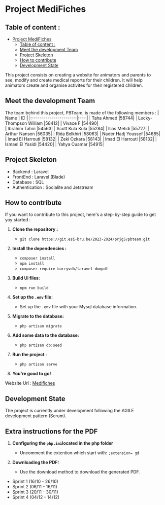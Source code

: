 # Project MediFiches

## Table of content :
- [Project MediFiches](#project-medifiches)
  - [Table of content :](#table-of-content-)
  - [Meet the development Team](#meet-the-development-team)
  - [Project Skeleton](#project-skeleton)
  - [How to contribute](#how-to-contribute)
  - [Development State](#development-state)


This project consists on creating a website for animators and parents to see, modify and create medical reports for their children. It will help animators create and organise activites for their registered children.


## Meet the development Team

The team behind this project, PBTeam, is made of the following members :
|       Name             |  ID |
|:----------------------:|:---:|
| Taha Ahmed             |58744|
| Lecky-Thompson William |58412|
| Vivace F               |54490|  
| Ibrahim Tahiri         |54563|
| Scott Kula Kula        |55284|
| Ilias Mehdi            |55727|
| Arthur Nanson          |56035|
| Rida Belkhiri          |58063|
| Nader Hadj Youssef     |54685|
| Imad El Harrouti       |58132|
| Zeki Ozkara            |58143|
| Imad El Harrouti       |58132|
| Ismael El Yasidi       |54420|
| Yahya Ouamar           |54915|
  
## Project Skeleton
- Backend           : Laravel
- FrontEnd          : Laravel (Blade)
- Database          : SQL
- Authentication    : Socialite and Jetstream

## How to contribute
If you want to contribute to this project, here's a step-by-step guide to get yoy started :
1. **Clone the repository :**
   - `git clone https://git.esi-bru.be/2023-2024/prjg5/pbteam.git`

1. **Install the dependencies :**
   - `composer install`
   - `npm install`
   - `composer require barryvdh/laravel-dompdf`

1. **Build UI files:**
   - `npm run build`

1. **Set up the `.env` file:**
   - Set up the `.env` file with your Mysql database information.

1. **Migrate to the database:**
   - `php artisan migrate`

1. **Add some data to the database:**
   - `php artisan db:seed`

1. **Run the project :**
   - `php artisan serve`

1. **You're good to go!**

Website Url : [Medifiches](https://gestproj2.alwaysdata.net/)

## Development State
The project is currently under development following the AGILE development pattern (Scrum).

## Extra instructions for the PDF
   
1. **Configuring the `php.ini`located in the php folder**
   - Uncomment the extention which start with: `;extension= gd`

1. **Downloading the PDF:**
   - Use the download method to download the generated PDF.
   

- Sprint 1 (16/10 - 26/10)
- Sprint 2 (06/11 - 16/11)
- Sprint 3 (20/11 - 30/11)
- Sprint 4 (04/12 - 14/12)
